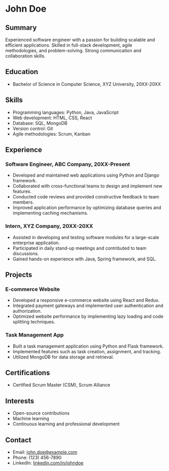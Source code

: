 # John Doe

## Summary
Experienced software engineer with a passion for building scalable and efficient applications. Skilled in full-stack development, agile methodologies, and problem-solving. Strong communication and collaboration skills.

## Education
- Bachelor of Science in Computer Science, XYZ University, 20XX-20XX

## Skills
- Programming languages: Python, Java, JavaScript
- Web development: HTML, CSS, React
- Database: SQL, MongoDB
- Version control: Git
- Agile methodologies: Scrum, Kanban

## Experience
### Software Engineer, ABC Company, 20XX-Present
- Developed and maintained web applications using Python and Django framework.
- Collaborated with cross-functional teams to design and implement new features.
- Conducted code reviews and provided constructive feedback to team members.
- Improved application performance by optimizing database queries and implementing caching mechanisms.

### Intern, XYZ Company, 20XX-20XX
- Assisted in developing and testing software modules for a large-scale enterprise application.
- Participated in daily stand-up meetings and contributed to team discussions.
- Gained hands-on experience with Java, Spring framework, and SQL.

## Projects
### E-commerce Website
- Developed a responsive e-commerce website using React and Redux.
- Integrated payment gateways and implemented user authentication and authorization.
- Optimized website performance by implementing lazy loading and code splitting techniques.

### Task Management App
- Built a task management application using Python and Flask framework.
- Implemented features such as task creation, assignment, and tracking.
- Utilized MongoDB for data storage and retrieval.

## Certifications
- Certified Scrum Master (CSM), Scrum Alliance

## Interests
- Open-source contributions
- Machine learning
- Continuous learning and professional development

## Contact
- Email: john.doe@example.com
- Phone: (123) 456-7890
- LinkedIn: [linkedin.com/in/johndoe](https://linkedin.com/in/johndoe)